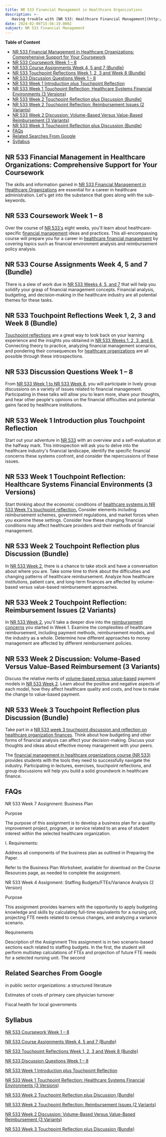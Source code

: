 ```yaml
---
title: NR 533 Financial Management in Healthcare Organizations
description: >-
   Having trouble with [NR 533: Healthcare Financial Management](http://www.nursingschooltutors.com/)? Don't worry, we'll take care of your online course! In order to guarantee your academic achievement, our team of experts provides extensive assistance in the area of [financial management](http://www.nursingschooltutors.com/). The burden of running an online course can be lightened with expert help.
date: 2024-02-06T15:56:19.000Z
subject: NR 533 Financial Management
---
```


**Table of Content**


- [NR 533 Financial Management in Healthcare Organizations: Comprehensive Support for Your Coursework](#nr-533-financial-management-in-healthcare-organizations-comprehensive-support-for-your-coursework)
- [NR 533 Coursework Week 1 – 8](#nr-533-coursework-week-1--8)
- [NR 533 Course Assignments Week 4, 5 and 7 (Bundle)](#nr-533-course-assignments-week-4-5-and-7-bundle)
- [NR 533 Touchpoint Reflections Week 1, 2, 3 and Week 8 (Bundle)](#nr-533-touchpoint-reflections-week-1-2-3-and-week-8-bundle)
- [NR 533 Discussion Questions Week 1 – 8](#nr-533-discussion-questions-week-1--8)
- [NR 533 Week 1 Introduction plus Touchpoint Reflection](#nr-533-week-1-introduction-plus-touchpoint-reflection)
- [NR 533 Week 1 Touchpoint Reflection: Healthcare Systems Financial Environments (3 Versions)](#nr-533-week-1-touchpoint-reflection-healthcare-systems-financial-environments-3-versions)
- [NR 533 Week 2 Touchpoint Reflection plus Discussion (Bundle)](#nr-533-week-2-touchpoint-reflection-plus-discussion-bundle)
- [NR 533 Week 2 Touchpoint Reflection: Reimbursement Issues (2 Variants)](#nr-533-week-2-touchpoint-reflection-reimbursement-issues-2-variants)
- [NR 533 Week 2 Discussion: Volume-Based Versus Value-Based Reimbursement (3 Variants)](#nr-533-week-2-discussion-volume-based-versus-value-based-reimbursement-3-variants)
- [NR 533 Week 3 Touchpoint Reflection plus Discussion (Bundle)](#nr-533-week-3-touchpoint-reflection-plus-discussion-bundle)
- [FAQs](#faqs)
- [Related Searches From Google](#related-searches-from-google)
- [Syllabus](#syllabus)

## NR 533 Financial Management in Healthcare Organizations: Comprehensive Support for Your Coursework

The skills and information gained in [NR 533 Financial Management in Healthcare Organizations](http://www.nursingschooltutors.com/) are essential for a career in healthcare administration. Let's get into the substance that goes along with the sub-keywords.

## NR 533 Coursework Week 1 – 8

Over the course of [NR 533's](http://www.nursingschooltutors.com/) eight weeks, you'll learn about healthcare-specific [financial management](http://www.nursingschooltutors.com/) ideas and practices. This all-encompassing course will prepare you for a career in [healthcare financial management](http://www.nursingschooltutors.com/) by covering topics such as financial environment analysis and reimbursement policy analysis.

## NR 533 Course Assignments Week 4, 5 and 7 (Bundle)

There is a slew of work due in [NR 533 Weeks 4, 5, and 7](http://www.nursingschooltutors.com/) that will help you solidify your grasp of financial management concepts. Financial analysis, budgeting, and decision-making in the healthcare industry are all potential themes for these tasks.

## NR 533 Touchpoint Reflections Week 1, 2, 3 and Week 8 (Bundle)

[Touchpoint reflections](http://www.nursingschooltutors.com/) are a great way to look back on your learning experience and the insights you obtained in [NR 533 Weeks 1, 2, 3, and 8.](http://www.nursingschooltutors.com/) Connecting theory to practice, analyzing financial management scenarios, and pondering their consequences for [healthcare organizations](http://www.nursingschooltutors.com/) are all possible through these introspections.

## NR 533 Discussion Questions Week 1 – 8

From [NR 533 Week 1 to NR 533 Week 8](http://www.nursingschooltutors.com/), you will participate in lively group discussions on a variety of issues related to financial management. Participating in these talks will allow you to learn more, share your thoughts, and hear other people's opinions on the financial difficulties and potential gains faced by healthcare institutions.

## NR 533 Week 1 Introduction plus Touchpoint Reflection

Start out your adventure in [NR 533](http://www.nursingschooltutors.com/) with an overview and a self-evaluation at the halfway mark. This introspection will ask you to delve into the healthcare industry's financial landscape, identify the specific financial concerns these systems confront, and consider the repercussions of these issues.

## NR 533 Week 1 Touchpoint Reflection: Healthcare Systems Financial Environments (3 Versions)

Start thinking about the economic conditions of [healthcare systems in NR 533 Week 1's touchpoint reflection.](http://www.nursingschooltutors.com/) Consider elements including reimbursement schemes, government regulations, and market forces when you examine these settings. Consider how these changing financial conditions may affect healthcare providers and their methods of financial management.

## NR 533 Week 2 Touchpoint Reflection plus Discussion (Bundle)

In [NR 533 Week 2](http://www.nursingschooltutors.com/), there is a chance to take stock and have a conversation about where you are. Take some time to think about the difficulties and changing patterns of healthcare reimbursement. Analyze how healthcare institutions, patient care, and long-term finances are affected by volume-based versus value-based reimbursement approaches.

## NR 533 Week 2 Touchpoint Reflection: Reimbursement Issues (2 Variants)

In [NR 533 Week 2](http://www.nursingschooltutors.com/), you'll take a deeper dive into the [reimbursement concerns](http://www.nursingschooltutors.com/) you started in Week 1. Examine the complexities of healthcare reimbursement, including payment methods, reimbursement models, and the industry as a whole. Determine how different approaches to money management are affected by different reimbursement policies.

## NR 533 Week 2 Discussion: Volume-Based Versus Value-Based Reimbursement (3 Variants)

Discuss the relative merits of [volume-based versus value-based](http://www.nursingschooltutors.com/) payment models in [NR 533 Week 2](http://www.nursingschooltutors.com/). Learn about the positive and negative aspects of each model, how they affect healthcare quality and costs, and how to make the change to value-based payment.

## NR 533 Week 3 Touchpoint Reflection plus Discussion (Bundle)

Take part in a [NR 533 week 3 touchpoint discussion and reflection on healthcare organization finances](http://www.nursingschooltutors.com/). Think about how budgeting and other forms of financial analysis can affect your decision-making. Discuss your thoughts and ideas about effective money management with your peers.

The [financial management in healthcare organizations course (NR 533)](http://www.nursingschooltutors.com/) provides students with the tools they need to successfully navigate the industry. Participating in lectures, exercises, touchpoint reflections, and group discussions will help you build a solid groundwork in healthcare finance.

## FAQs

NR 533 Week 7 Assignment: Business Plan

Purpose

The purpose of this assignment is to develop a business plan for a quality improvement project, program, or service related to an area of student interest within the selected healthcare organization.

I. Requirements:

Address all components of the business plan as outlined in Preparing the Paper.

Refer to the Business Plan Worksheet, available for download on the Course Resources page, as needed to complete the assignment.

NR 533 Week 4 Assignment: Staffing Budgets/FTEs/Variance Analysis (2 Version)

Purpose

This assignment provides learners with the opportunity to apply budgeting knowledge and skills by calculating full-time equivalents for a nursing unit, projecting FTE needs related to census changes, and analyzing a variance scenario.

Requirements

Description of the Assignment This assignment is in two scenario-based sections each related to staffing budgets. In the first, the student will perform multistep calculations of FTEs and projection of future FTE needs for a selected nursing unit. The second

## Related Searches From Google

in public sector organizations: a structured literature

Estimates of costs of primary care physician turnover

Fiscal health for local governments

## Syllabus

[NR 533 Coursework Week 1 – 8](https://www.academicguider.com/devry/nr-533-coursework/"%20\t%20"_blank)

[NR 533 Course Assignments Week 4, 5 and 7 (Bundle)](https://www.academicguider.com/devry/nr-533-course-assignments/)

[NR 533 Touchpoint Reflections Week 1, 2, 3 and Week 8 (Bundle)](https://www.academicguider.com/devry/nr-533-touchpoint-reflections/)

[NR 533 Discussion Questions Week 1 – 8](https://www.academicguider.com/devry/nr-533-discussion-questions/)

[NR 533 Week 1 Introduction plus Touchpoint Reflection](https://www.academicguider.com/devry/nr-533-week-1/)

[NR 533 Week 1 Touchpoint Reflection: Healthcare Systems Financial Environments (3 Versions)](https://www.academicguider.com/devry/nr-533-week-1-touchpoint-reflection/)

[NR 533 Week 2 Touchpoint Reflection plus Discussion (Bundle)](https://www.academicguider.com/devry/nr-533-week-2-bundle/)

[NR 533 Week 2 Touchpoint Reflection: Reimbursement Issues (2 Variants)](https://www.academicguider.com/devry/nr-533-week-2-touchpoint-reflection/)

[NR 533 Week 2 Discussion: Volume-Based Versus Value-Based Reimbursement (3 Variants)](https://www.academicguider.com/devry/nr-533-week-2-discussion/)

[NR 533 Week 3 Touchpoint Reflection plus Discussion (Bundle)](https://www.academicguider.com/devry/nr-533-week-3-assignment-discussion/)